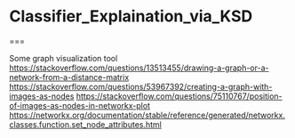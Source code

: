 # Classifier_Explaination_via_KSD
===


Some graph visualization tool
https://stackoverflow.com/questions/13513455/drawing-a-graph-or-a-network-from-a-distance-matrix
https://stackoverflow.com/questions/53967392/creating-a-graph-with-images-as-nodes
https://stackoverflow.com/questions/75110767/position-of-images-as-nodes-in-networkx-plot
https://networkx.org/documentation/stable/reference/generated/networkx.classes.function.set_node_attributes.html